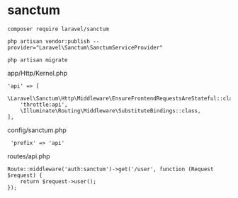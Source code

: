 # sanctum

```
composer require laravel/sanctum

php artisan vendor:publish --provider="Laravel\Sanctum\SanctumServiceProvider"

php artisan migrate
```

app/Http/Kernel.php
```
'api' => [
    \Laravel\Sanctum\Http\Middleware\EnsureFrontendRequestsAreStateful::class,
    'throttle:api',
    \Illuminate\Routing\Middleware\SubstituteBindings::class,
],
```

config/sanctum.php
```
 'prefix' => 'api'
```

routes/api.php
```
Route::middleware('auth:sanctum')->get('/user', function (Request $request) {
    return $request->user();
});
```